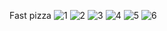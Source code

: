 Fast pizza
 
![1](https://github.com/hosnyaroui/fast-pizza/assets/91914423/a82a76a9-2303-47a2-9c37-49098cfc35c2)
![2](https://github.com/hosnyaroui/fast-pizza/assets/91914423/900fee31-dbe8-4194-a634-12073c3a66a7)
![3](https://github.com/hosnyaroui/fast-pizza/assets/91914423/8dfbb3c8-cd47-4eb9-9cb5-d43941936c65)
![4](https://github.com/hosnyaroui/fast-pizza/assets/91914423/72f8f0ec-a92c-4e48-a63f-7b051a0a5b5b)
![5](https://github.com/hosnyaroui/fast-pizza/assets/91914423/28eb58ef-8e82-4e57-8e85-a60dc8396d19)
![6](https://github.com/hosnyaroui/fast-pizza/assets/91914423/16d7b47a-f2b5-427d-8bff-d61b85dd3bb1)



 

